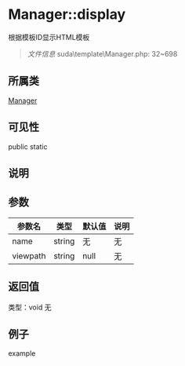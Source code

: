 # Manager::display
根据模板ID显示HTML模板
> *文件信息* suda\template\Manager.php: 32~698
## 所属类 

[Manager](../Manager.md)

## 可见性

  public  static
## 说明



## 参数

 
| 参数名 | 类型 | 默认值 | 说明 |
|--------|-----|-------|-------|
 | name |  string | 无 | 无 |
 | viewpath |  string | null | 无 |
## 返回值
 
类型：void
无
## 例子

example
